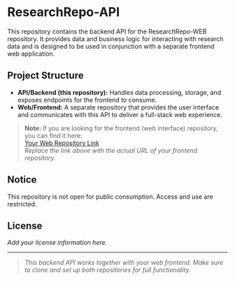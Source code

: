 # ResearchRepo-API

This repository contains the backend API for the ResearchRepo-WEB repository. It provides data and business logic for interacting with research data and is designed to be used in conjunction with a separate frontend web application.

## Project Structure

- **API/Backend (this repository):** Handles data processing, storage, and exposes endpoints for the frontend to consume.
- **Web/Frontend:** A separate repository that provides the user interface and communicates with this API to deliver a full-stack web experience.

> **Note:** If you are looking for the frontend (web interface) repository, you can find it here:  
> [Your Web Repository Link](#)  
> _Replace the link above with the actual URL of your frontend repository._

## Notice

This repository is not open for public consumption. Access and use are restricted.

## License

_Add your license information here._

---

> _This backend API works together with your web frontend. Make sure to clone and set up both repositories for full functionality._
